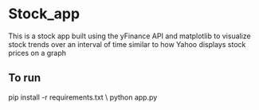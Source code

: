 # Stock_app

This is a stock app built using the yFinance API and matplotlib to visualize stock trends over an interval of time similar to how Yahoo displays stock prices on a graph

## To run

pip install -r requirements.txt \\
python app.py
